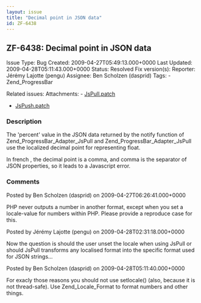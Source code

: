 ```yaml
---
layout: issue
title: "Decimal point in JSON data"
id: ZF-6438
---
```


ZF-6438: Decimal point in JSON data
-----------------------------------

 Issue Type: Bug Created: 2009-04-27T05:49:13.000+0000 Last Updated: 2009-04-28T05:11:43.000+0000 Status: Resolved Fix version(s): 
 Reporter:  Jérémy Lajotte (pengu)  Assignee:  Ben Scholzen (dasprid)  Tags: - Zend\_ProgressBar
 
 Related issues: 
 Attachments: - [JsPull.patch](/issues/secure/attachment/11894/JsPull.patch)
- [JsPush.patch](/issues/secure/attachment/11895/JsPush.patch)
 
### Description

The 'percent' value in the JSON data returned by the notify function of Zend\_ProgressBar\_Adapter\_JsPull and Zend\_ProgressBar\_Adapter\_JsPull use the localized decimal point for representing float.

In french , the decimal point is a comma, and comma is the separator of JSON properties, so it leads to a Javascript error.

 

 

### Comments

Posted by Ben Scholzen (dasprid) on 2009-04-27T06:26:41.000+0000

PHP never outputs a number in another format, except when you set a locale-value for numbers within PHP. Please provide a reproduce case for this.

 

 

Posted by Jérémy Lajotte (pengu) on 2009-04-28T02:31:18.000+0000

 <? setlocale(LC\_NUMERIC,"fr\_FR.utf8"); echo 1.23; // print : 1,23 ?> Now the question is should the user unset the locale when using JsPull or should JsPull transforms any localised format into the specific format used for JSON strings...

 

 

Posted by Ben Scholzen (dasprid) on 2009-04-28T05:11:40.000+0000

For exacly those reasons you should not use setlocale() (also, because it is not thread-safe). Use Zend\_Locale\_Format to format numbers and other things.

 

 